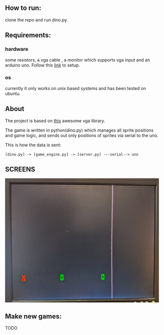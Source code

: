 How to run:
-------
clone the repo and run dino.py.

Requirements:
-------------
### hardware
some resistors, a vga cable , a monitor
which supports vga input and an arduino
uno. Follow this [link](https://github.com/smaffer/vgax) to setup.
### os
currently it only works on unix based systems and has been tested on ubuntu.

About
-----
The project is based on [this](https://github.com/smaffer/vgax) awesome vga library.

The game is written in python(dino.py) which manages all sprite positions and game logic, and sends out only positions of sprites via serial to the uno.

This is how the data is sent:

    [dino.py] -> [game_engine.py] -> [server.py] ---serial--> uno

SCREENS
-------
![pic](./pics/vga_test.jpg)

Make new games:
---------------
TODO


